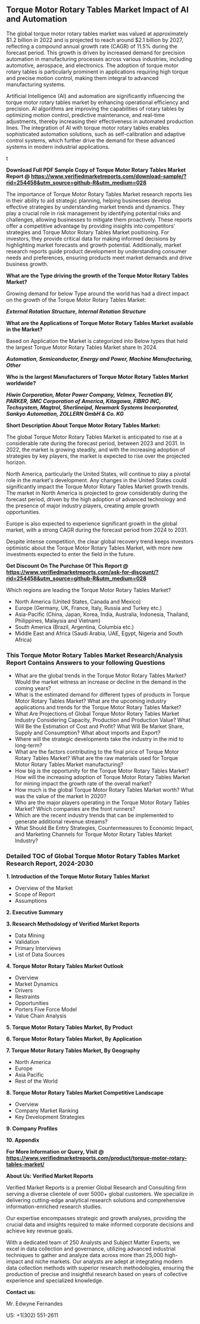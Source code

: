 <h2>Torque Motor Rotary Tables Market Impact of AI and Automation</h2><p>The global torque motor rotary tables market was valued at approximately $1.2 billion in 2022 and is projected to reach around $2.1 billion by 2027, reflecting a compound annual growth rate (CAGR) of 11.5% during the forecast period. This growth is driven by increased demand for precision automation in manufacturing processes across various industries, including automotive, aerospace, and electronics. The adoption of torque motor rotary tables is particularly prominent in applications requiring high torque and precise motion control, making them integral to advanced manufacturing systems.</p><p>Artificial Intelligence (AI) and automation are significantly influencing the torque motor rotary tables market by enhancing operational efficiency and precision. AI algorithms are improving the capabilities of rotary tables by optimizing motion control, predictive maintenance, and real-time adjustments, thereby increasing their effectiveness in automated production lines. The integration of AI with torque motor rotary tables enables sophisticated automation solutions, such as self-calibration and adaptive control systems, which further drive the demand for these advanced systems in modern industrial applications.</p>t</p><p id="" class=""><strong>Download Full PDF Sample Copy of Torque Motor Rotary Tables Market Report @ <a href="https://www.verifiedmarketreports.com/download-sample/?rid=254458&utm_source=github-R&utm_medium=028" target="_blank">https://www.verifiedmarketreports.com/download-sample/?rid=254458&utm_source=github-R&utm_medium=028</a></strong></p><p>The importance of&nbsp;Torque Motor Rotary Tables Market research reports lies in their ability to aid strategic planning, helping businesses develop effective strategies by understanding market trends and dynamics. They play a crucial role in risk management by identifying potential risks and challenges, allowing businesses to mitigate them proactively. These reports offer a competitive advantage by providing insights into competitors' strategies and Torque Motor Rotary Tables Market positioning. For investors, they provide critical data for making informed decisions by highlighting market forecasts and growth potential. Additionally, market research reports guide product development by understanding consumer needs and preferences, ensuring products meet market demands and drive business growth.</p><p><strong>What are the&nbsp;Type driving the growth of the Torque Motor Rotary Tables Market?</strong></p><p id="" class="">Growing demand for below Type around the world has had a direct impact on the growth of the Torque Motor Rotary Tables Market:</p><em><strong>External Rotation Structure, Internal Rotation Structure</strong></em></p><strong>What are the&nbsp;Applications&nbsp;of Torque Motor Rotary Tables Market available in the Market?</strong></p><p id="" class="">Based on Application the Market is categorized into Below types that held the largest Torque Motor Rotary Tables Market share In 2024.</p><em><strong>Automation, Semiconductor, Energy and Power, Machine Manufacturing, Other</strong></em></p><strong>Who is the largest Manufacturers of Torque Motor Rotary Tables Market worldwide?</strong></p><p><em><strong>Hiwin Corporation, Motor Power Company, Velmex, Tecnotion BV, PARKER, SMC Corporation of America, Kitagawa, FIBRO INC, Techsystem, Magtrol, Sherlineipd, Newmark Systems Incorporated, Sankyo Automation, ZOLLERN GmbH & Co. KG</strong></em></p><p id="" class=""><strong>Short Description About Torque Motor Rotary Tables Market:</strong></p><p>The global Torque Motor Rotary Tables Market is anticipated to rise at a considerable rate during the forecast period, between 2023 and 2031. In 2022, the market is growing steadily, and with the increasing adoption of strategies by key players, the market is expected to rise over the projected horizon.</p><p>North America, particularly the United States, will continue to play a pivotal role in the market's development. Any changes in the United States could significantly impact the Torque Motor Rotary Tables Market growth trends. The market in North America is projected to grow considerably during the forecast period, driven by the high adoption of advanced technology and the presence of major industry players, creating ample growth opportunities.</p><p>Europe is also expected to experience significant growth in the global market, with a strong CAGR during the forecast period from 2024 to 2031.</p><p>Despite intense competition, the clear global recovery trend keeps investors optimistic about the Torque Motor Rotary Tables Market, with more new investments expected to enter the field in the future.</p><p id="" class=""><strong>Get Discount On The Purchase Of This Report @ <a href="https://www.verifiedmarketreports.com/ask-for-discount/?rid=254458&utm_source=github-R&utm_medium=028" target="_blank">https://www.verifiedmarketreports.com/ask-for-discount/?rid=254458&utm_source=github-R&utm_medium=028</a></strong></p>Which regions are leading the Torque Motor Rotary Tables Market?</p><ul><li>North America (United States, Canada and Mexico)</li><li>Europe (Germany, UK, France, Italy, Russia and Turkey etc.)</li><li>Asia-Pacific (China, Japan, Korea, India, Australia, Indonesia, Thailand, Philippines, Malaysia and Vietnam)</li><li>South America (Brazil, Argentina, Columbia etc.)</li><li>Middle East and Africa (Saudi Arabia, UAE, Egypt, Nigeria and South Africa)</li></ul><h3 id="" class="">This Torque Motor Rotary Tables Market Research/Analysis Report Contains Answers to your following Questions</h3><ul><li>What are the global trends in the Torque Motor Rotary Tables Market? Would the market witness an increase or decline in the demand in the coming years?</li><li>What is the estimated demand for different types of products in Torque Motor Rotary Tables Market? What are the upcoming industry applications and trends for the Torque Motor Rotary Tables Market?</li><li>What Are Projections of Global Torque Motor Rotary Tables Market Industry Considering Capacity, Production and Production Value? What Will Be the Estimation of Cost and Profit? What Will Be Market Share, Supply and Consumption? What about imports and Export?</li><li>Where will the strategic developments take the industry in the mid to long-term?</li><li>What are the factors contributing to the final price of Torque Motor Rotary Tables Market? What are the raw materials used for Torque Motor Rotary Tables Market manufacturing?</li><li>How big is the opportunity for the Torque Motor Rotary Tables Market? How will the increasing adoption of Torque Motor Rotary Tables Market for mining impact the growth rate of the overall market?</li><li>How much is the global Torque Motor Rotary Tables Market worth? What was the value of the market In 2020?</li><li>Who are the major players operating in the Torque Motor Rotary Tables Market? Which companies are the front runners?</li><li>Which are the recent industry trends that can be implemented to generate additional revenue streams?</li><li>What Should Be Entry Strategies, Countermeasures to Economic Impact, and Marketing Channels for Torque Motor Rotary Tables Market Industry?</li></ul><h3 id="" class="">Detailed TOC of Global Torque Motor Rotary Tables Market Research Report, 2024-2030</h3><p id="" class=""><strong>1. Introduction of the Torque Motor Rotary Tables Market</strong></p><ul><li>Overview of the Market</li><li>Scope of Report</li><li>Assumptions</li></ul><p id="" class=""><strong>2. Executive Summary</strong></p><p id="" class=""><strong>3. Research Methodology of Verified Market Reports</strong></p><ul><li>Data Mining</li><li>Validation</li><li>Primary Interviews</li><li>List of Data Sources</li></ul><p id="" class=""><strong>4. Torque Motor Rotary Tables Market Outlook</strong></p><ul><li>Overview</li><li>Market Dynamics</li><li>Drivers</li><li>Restraints</li><li>Opportunities</li><li>Porters Five Force Model</li><li>Value Chain Analysis</li></ul><p id="" class=""><strong>5. Torque Motor Rotary Tables Market, By Product</strong></p><p id="" class=""><strong>6. Torque Motor Rotary Tables Market, By Application</strong></p><p id="" class=""><strong>7. Torque Motor Rotary Tables Market, By Geography</strong></p><ul><li>North America</li><li>Europe</li><li>Asia Pacific</li><li>Rest of the World</li></ul><p id="" class=""><strong>8. Torque Motor Rotary Tables Market Competitive Landscape</strong></p><ul><li>Overview</li><li>Company Market Ranking</li><li>Key Development Strategies</li></ul><p id="" class=""><strong>9. Company Profiles</strong></p><p id="" class=""><strong>10. Appendix</strong></p><p id="" class=""><strong>For More Information or Query, Visit @ <a href="https://www.verifiedmarketreports.com/product/torque-motor-rotary-tables-market/" target="_blank">https://www.verifiedmarketreports.com/product/torque-motor-rotary-tables-market/</a></strong></p><p id="" class=""><strong>About Us: Verified Market Reports</strong></p><p id="" class="">Verified Market Reports is a premier Global Research and Consulting firm serving a diverse clientele of over 5000+ global customers. We specialize in delivering cutting-edge analytical research solutions and comprehensive information-enriched research studies.</p><p id="" class="">Our expertise encompasses strategic and growth analyses, providing the crucial data and insights required to make informed corporate decisions and achieve key revenue goals.</p><p id="" class="">With a dedicated team of 250 Analysts and Subject Matter Experts, we excel in data collection and governance, utilizing advanced industrial techniques to gather and analyze data across more than 25,000 high-impact and niche markets. Our analysts are adept at integrating modern data collection methods with superior research methodologies, ensuring the production of precise and insightful research based on years of collective experience and specialized knowledge.</p><p id="" class=""><strong>Contact us:</strong></p><p id="" class="">Mr. Edwyne Fernandes</p><p id="" class="">US: +1(302) 551-2611</p>